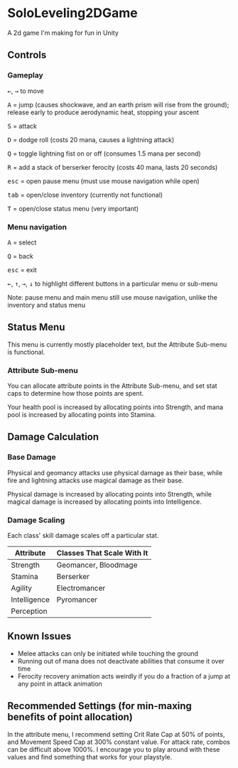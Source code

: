 # SoloLeveling2DGame
A 2d game I'm making for fun in Unity

## Controls

### Gameplay

<kbd>&#8592;</kbd>, <kbd>&#8594;</kbd> to move

<kbd>A</kbd> = jump (causes shockwave, and an earth prism will rise from the ground); release early to produce aerodynamic heat, stopping your ascent

<kbd>S</kbd> = attack

<kbd>D</kbd> = dodge roll (costs 20 mana, causes a lightning attack)

<kbd>Q</kbd> = toggle lightning fist on or off (consumes 1.5 mana per second)

<kbd>R</kbd> = add a stack of berserker ferocity (costs 40 mana, lasts 20 seconds)

<kbd>esc</kbd> = open pause menu (must use mouse navigation while open)

<kbd>tab</kbd> = open/close inventory (currently not functional)

<kbd>T</kbd> = open/close status menu (very important)

### Menu navigation

<kbd>A</kbd> = select

<kbd>Q</kbd> = back

<kbd>esc</kbd> = exit

<kbd>&#8592;</kbd>, <kbd>&#8593;</kbd>, <kbd>&#8594;</kbd>, <kbd>&#8595;</kbd> to highlight different buttons in a particular menu or sub-menu

Note: pause menu and main menu still use mouse navigation, unlike the inventory and status menu

## Status Menu

This menu is currently mostly placeholder text, but the Attribute Sub-menu is functional.

### Attribute Sub-menu

You can allocate attribute points in the Attribute Sub-menu, and set stat caps to determine how those points are spent.

Your health pool is increased by allocating points into Strength, and mana pool is increased by allocating points into Stamina.

## Damage Calculation

### Base Damage

Physical and geomancy attacks use physical damage as their base, while fire and lightning attacks use magical damage as their base.

Physical damage is increased by allocating points into Strength, while magical damage is increased by allocating points into Intelligence.

### Damage Scaling

Each class' skill damage scales off a particular stat.

| Attribute    | Classes That Scale With It |
|--------------|----------------------------|
| Strength     | Geomancer, Bloodmage       |
| Stamina      | Berserker                  |
| Agility      | Electromancer              |
| Intelligence | Pyromancer                 |
| Perception   |                            |

## Known Issues

- Melee attacks can only be initiated while touching the ground
- Running out of mana does not deactivate abilities that consume it over time
- Ferocity recovery animation acts weirdly if you do a fraction of a jump at any point in attack animation

## Recommended Settings (for min-maxing benefits of point allocation)

In the attribute menu, I recommend setting Crit Rate Cap at 50% of points, and Movement Speed Cap at 300% constant value. For attack rate, combos can be difficult above 1000%. I encourage you to play around with these values and find something that works for your playstyle.
